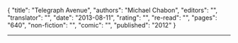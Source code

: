 {
"title": "Telegraph Avenue",
"authors": "Michael Chabon",
"editors": "",
"translator": "",
"date": "2013-08-11",
"rating": "",
"re-read": "",
"pages": "640",
"non-fiction": "",
"comic": "",
"published": "2012"
}

---
